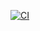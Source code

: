 [![CI](https://github.com/NeitzelJulia/neuefische_exercises/actions/workflows/maven.yml/badge.svg)](https://github.com/NeitzelJulia/neuefische_exercises/actions)
